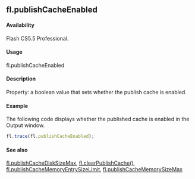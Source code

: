 ## fl.publishCacheEnabled

#### Availability

Flash CS5.5 Professional.

#### Usage

fl.publishCacheEnabled

#### Description

Property: a boolean value that sets whether the publish cache is enabled.

#### Example

The following code displays whether the published cache is enabled in the Output window.

```javascript
fl.trace(fl.publishCacheEnabled);
```

#### See also

[fl.publishCacheDiskSizeMax](../flash_object_(fl)/fl50.md),  [fl.clearPublishCache()](../flash_object_(fl)/fl5.md),  [fl.publishCacheMemoryEntrySizeLimit](../flash_object_(fl)/fl52.md),  [fl.publishCacheMemorySizeMax](../flash_object_(fl)/fl53.md)

<span id="fl.publishCacheMemoryEntrySizeLimit" class="anchor"></span>
